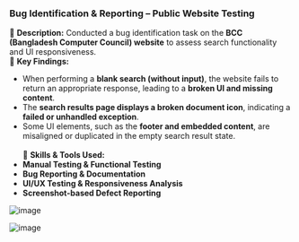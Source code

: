 ### **Bug Identification & Reporting – Public Website Testing**  

🔹 **Description:** Conducted a bug identification task on the **BCC (Bangladesh Computer Council) website** to assess search functionality and UI responsiveness.  
🔹 **Key Findings:**  
- When performing a **blank search (without input)**, the website fails to return an appropriate response, leading to a **broken UI and missing content**.  
- The **search results page displays a broken document icon**, indicating a **failed or unhandled exception**.  
- Some UI elements, such as the **footer and embedded content**, are misaligned or duplicated in the empty search result state.
<br><br>🔹 **Skills & Tools Used:**  
- **Manual Testing & Functional Testing**  
- **Bug Reporting & Documentation**  
- **UI/UX Testing & Responsiveness Analysis**  
- **Screenshot-based Defect Reporting**

![image](https://github.com/user-attachments/assets/f9c70250-d328-436c-9e5d-5db19d5b6ceb)

![image](https://github.com/user-attachments/assets/7e3b1952-1421-431a-8890-2975c87d429c)


 
